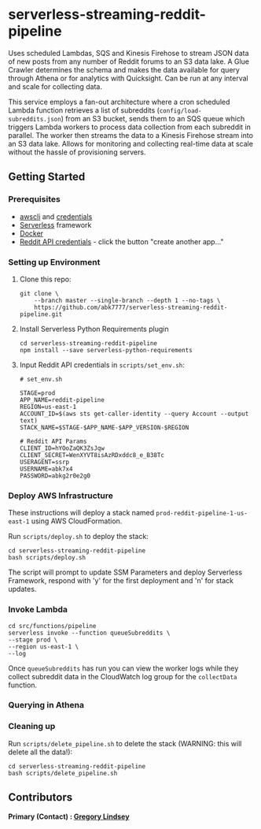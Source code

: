 

serverless-streaming-reddit-pipeline
==============================

Uses scheduled Lambdas, SQS and Kinesis Firehose to stream JSON data of new posts from any number of Reddit forums to an S3 data lake. A Glue Crawler determines the schema and makes the data available for query through Athena or for analytics with Quicksight. Can be run at any interval and scale for collecting data.

This service employs a fan-out architecture where a cron scheduled Lambda function retrieves a list of subreddits (`config/load-subreddits.json`) from an S3 bucket, sends them to an SQS queue which triggers Lambda workers to process data collection from each subreddit in parallel. The worker then streams the data to a Kinesis Firehose stream into an S3 data lake. Allows for monitoring and collecting real-time data at scale without the hassle of provisioning servers.

## Getting Started

### Prerequisites
* [awscli](https://docs.aws.amazon.com/cli/latest/userguide/install-cliv2.html) and [credentials](https://docs.aws.amazon.com/cli/latest/userguide/cli-chap-configure.html)
* [Serverless](https://www.serverless.com/framework/docs/getting-started/) framework
* [Docker](https://docs.docker.com/get-docker/)
* [Reddit API credentials](https://www.reddit.com/prefs/apps) - click the button "create another app..."

### Setting up Environment
1. Clone this repo:
   ```
   git clone \
       --branch master --single-branch --depth 1 --no-tags \
       https://github.com/abk7777/serverless-streaming-reddit-pipeline.git
   ```
2. Install Serverless Python Requirements plugin
   ```
   cd serverless-streaming-reddit-pipeline
   npm install --save serverless-python-requirements
   ```

3. Input Reddit API credentials in `scripts/set_env.sh`:
   ```
   # set_env.sh

   STAGE=prod
   APP_NAME=reddit-pipeline
   REGION=us-east-1
   ACCOUNT_ID=$(aws sts get-caller-identity --query Account --output text)
   STACK_NAME=$STAGE-$APP_NAME-$APP_VERSION-$REGION

   # Reddit API Params
   CLIENT_ID=hYOoZaQK3ZsJqw
   CLIENT_SECRET=WenXYVT8isAzRDxddc8_e_B38Tc
   USERAGENT=ssrp
   USERNAME=abk7x4
   PASSWORD=abkg2r0e2g0
   ```

### Deploy AWS Infrastructure
These instructions will deploy a stack named `prod-reddit-pipeline-1-us-east-1` using AWS CloudFormation.

   Run `scripts/deploy.sh` to deploy the stack:
   ```
   cd serverless-streaming-reddit-pipeline
   bash scripts/deploy.sh
   ```

The script will prompt to update SSM Parameters and deploy Serverless Framework, respond with 'y' for the first deployment and 'n' for stack updates.

### Invoke Lambda
   ```
   cd src/functions/pipeline
   serverless invoke --function queueSubreddits \
   --stage prod \
   --region us-east-1 \
   --log
   ```

Once `queueSubreddits` has run you can view the worker logs while they collect subreddit data in the CloudWatch log group for the `collectData` function.

### Querying in Athena

### Cleaning up
   Run `scripts/delete_pipeline.sh` to delete the stack (WARNING: this will delete all the data!):
   ```
   cd serverless-streaming-reddit-pipeline
   bash scripts/delete_pipeline.sh
   ```
   
## Contributors

**Primary (Contact) : [Gregory Lindsey](https://github.com/abk7777)**

[contributors-shield]: https://img.shields.io/github/contributors/abk7777/serverless-streaming-reddit-pipeline.svg?style=flat-square
[contributors-url]: https://github.com/abk7777/serverless-streaming-reddit-pipeline/graphs/contributors
[forks-shield]: https://img.shields.io/github/forks/abk7777/serverless-streaming-reddit-pipeline.svg?style=flat-square
[forks-url]: https://github.com/abk7777/serverless-streaming-reddit-pipeline/network/members
[stars-shield]: https://img.shields.io/github/stars/abk7777/serverless-streaming-reddit-pipeline.svg?style=flat-square
[stars-url]: https://github.com/abk7777/serverless-streaming-reddit-pipeline/stargazers
[issues-shield]: https://img.shields.io/github/issues/abk7777/serverless-streaming-reddit-pipeline.svg?style=flat-square
[issues-url]: https://github.com/abk7777/serverless-streaming-reddit-pipeline/issues
[license-shield]: https://img.shields.io/github/license/abk7777/serverless-streaming-reddit-pipeline.svg?style=flat-square
[license-url]: https://github.com/abk7777/serverless-streaming-reddit-pipeline/blob/master/LICENSE
[linkedin-shield]: https://img.shields.io/badge/-LinkedIn-black.svg?style=flat-square&logo=linkedin&colorB=555
[linkedin-url]: https://linkedin.com/in/gregory-lindsey/